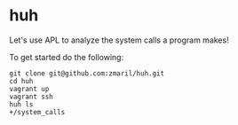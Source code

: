 # huh

Let's use APL to analyze the system calls a program makes! 

To get started do the following: 
```
git clone git@github.com:zmaril/huh.git
cd huh
vagrant up
vagrant ssh
huh ls
+/system_calls
```

